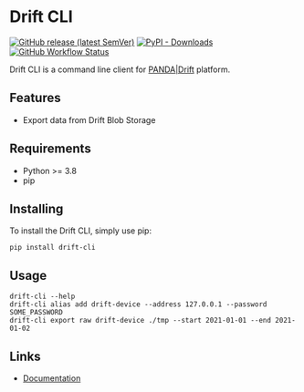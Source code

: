 # Drift CLI

[![GitHub release (latest SemVer)](https://img.shields.io/github/v/release/panda-official/DriftCLI)](https://pypi.org/project/drift-cli)
[![PyPI - Downloads](https://img.shields.io/pypi/dm/drift-cli)](https://pypi.org/project/drift-cli)
[![GitHub Workflow Status](https://img.shields.io/github/actions/workflow/status/panda-official/DriftCLI/ci.yml?branch=develop)](https://github.com/panda-official/DriftCLI/actions)

Drift CLI is a command line client for [PANDA|Drift](https://driftpythonclient.readthedocs.io/en/latest/docs/panda_drift/) platform.

## Features

* Export data from Drift Blob Storage

## Requirements

* Python >= 3.8
* pip

## Installing

To install the Drift CLI, simply use pip:

```
pip install drift-cli
```

## Usage

```
drift-cli --help
drift-cli alias add drift-device --address 127.0.0.1 --password SOME_PASSWORD
drift-cli export raw drift-device ./tmp --start 2021-01-01 --end 2021-01-02
```

## Links

* [Documentation](https://driftcli.readthedocs.io/en/latest/)
